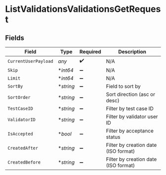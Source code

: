 # ListValidationsValidationsGetRequest


## Fields

| Field                                | Type                                 | Required                             | Description                          |
| ------------------------------------ | ------------------------------------ | ------------------------------------ | ------------------------------------ |
| `CurrentUserPayload`                 | *any*                                | :heavy_check_mark:                   | N/A                                  |
| `Skip`                               | **int64*                             | :heavy_minus_sign:                   | N/A                                  |
| `Limit`                              | **int64*                             | :heavy_minus_sign:                   | N/A                                  |
| `SortBy`                             | **string*                            | :heavy_minus_sign:                   | Field to sort by                     |
| `SortOrder`                          | **string*                            | :heavy_minus_sign:                   | Sort direction (asc or desc)         |
| `TestCaseID`                         | **string*                            | :heavy_minus_sign:                   | Filter by test case ID               |
| `ValidatorID`                        | **string*                            | :heavy_minus_sign:                   | Filter by validator user ID          |
| `IsAccepted`                         | **bool*                              | :heavy_minus_sign:                   | Filter by acceptance status          |
| `CreatedAfter`                       | **string*                            | :heavy_minus_sign:                   | Filter by creation date (ISO format) |
| `CreatedBefore`                      | **string*                            | :heavy_minus_sign:                   | Filter by creation date (ISO format) |